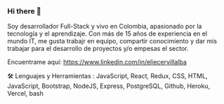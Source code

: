 ### Hi there 👋

<!--
**evillalba510/evillalba510** is a ✨ _special_ ✨ repository because its `README.md` (this file) appears on your GitHub profile.

Here are some ideas to get you started:

- 🔭 I’m currently working on ...
- 🌱 I’m currently learning ...
- 👯 I’m looking to collaborate on ...
- 🤔 I’m looking for help with ...
- 💬 Ask me about ...
- 📫 How to reach me: ...
- 😄 Pronouns: ...
- ⚡ Fun fact: ...
-->


Soy desarrollador Full-Stack y vivo en Colombia, apasionado por la tecnología y el aprendizaje. Con más de 15 años de experiencia en el mundo IT, me gusta trabajr en equipo, compartir conocimiento y dar mis trabajar para el desarrollo de proyectos y/o empesas el sector.

Encuentrame aquí: https://www.linkedin.com/in/eliecervillalba

🛠️ Lenguajes y Herramientas :
JavaScript, React,  Redux,   CSS,  HTML,  JavaScript,  Bootstrap,  NodeJS,  Express, PostgreSQL,  Github, Heroku, Vercel, bash

